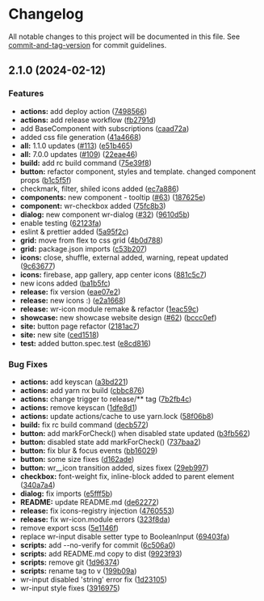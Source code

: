 # Changelog

All notable changes to this project will be documented in this file. See [commit-and-tag-version](https://github.com/absolute-version/commit-and-tag-version) for commit guidelines.

## 2.1.0 (2024-02-12)


### Features

* **actions:** add deploy action ([7498566](https://github.com/thekhegay/ngwr/commit/7498566e267b8e55f12f0e288b8a25f3a0b7899b))
* **actions:** add release workflow ([fb2791d](https://github.com/thekhegay/ngwr/commit/fb2791d92a52d01a9aca7cdcf672c4e0825975a0))
* add BaseComponent with subscriptions ([caad72a](https://github.com/thekhegay/ngwr/commit/caad72adc3877cc703065d7051029cdb7cc0b524))
* added css file generation ([41a4668](https://github.com/thekhegay/ngwr/commit/41a4668a7719e3d8c7fd1c476c23db474655a649))
* **all:** 1.1.0 updates ([#113](https://github.com/thekhegay/ngwr/issues/113)) ([e51b465](https://github.com/thekhegay/ngwr/commit/e51b46560ce92877970c1eab4465a24f04032e54))
* **all:** 7.0.0 updates ([#109](https://github.com/thekhegay/ngwr/issues/109)) ([22eae46](https://github.com/thekhegay/ngwr/commit/22eae46ea350d5d5351524fa99805032c83f60dd))
* **build:** add rc build command ([75e39f8](https://github.com/thekhegay/ngwr/commit/75e39f8e3a523b431464f183b56b9c0f1dfb7c13))
* **button:** refactor component, styles and template. changed component props ([b1c5f5f](https://github.com/thekhegay/ngwr/commit/b1c5f5f3a59a1e375f589f961a27ef53ec46a2b4))
* checkmark, filter, shiled icons added ([ec7a886](https://github.com/thekhegay/ngwr/commit/ec7a886e377cffb0a6fa764b74aad1012b8923e2))
* **components:** new component - tooltip ([#63](https://github.com/thekhegay/ngwr/issues/63)) ([187625e](https://github.com/thekhegay/ngwr/commit/187625e2b0dd26d77897ca646c63303a01a1ff30))
* **component:** wr-checkbox added ([75fc8b3](https://github.com/thekhegay/ngwr/commit/75fc8b3dd4e405bbe483b6571751e05cee4125f7))
* **dialog:** new component wr-dialog ([#32](https://github.com/thekhegay/ngwr/issues/32)) ([9610d5b](https://github.com/thekhegay/ngwr/commit/9610d5b88df84b49a3769f816780f28af9b15b71))
* enable testing ([62123fa](https://github.com/thekhegay/ngwr/commit/62123fa8a139a41ec0a5e9d35974486ec5eca3d6))
* eslint & prettier added ([5a95f2c](https://github.com/thekhegay/ngwr/commit/5a95f2c89f470dc8b40b554e033740f4a671bc62))
* **grid:** move from flex to css grid ([4b0d788](https://github.com/thekhegay/ngwr/commit/4b0d7885e9d9104dba2c1bfc9d2c7c7dbd94eba9))
* **grid:** package.json imports ([c53b207](https://github.com/thekhegay/ngwr/commit/c53b20758949a9e82fcb60d934c8a5412ad23eaa))
* **icons:** close, shuffle, external added, warning, repeat updated ([9c63677](https://github.com/thekhegay/ngwr/commit/9c63677ee136157d930443d44051654e75acc465))
* **icons:** firebase, app gallery, app center icons ([881c5c7](https://github.com/thekhegay/ngwr/commit/881c5c7d7493a047fd398df7a2c9d16377f359bc))
* new icons added ([ba1b5fc](https://github.com/thekhegay/ngwr/commit/ba1b5fce3358767eb7613274952af748dcb4ea78))
* **release:** fix version ([eae07e2](https://github.com/thekhegay/ngwr/commit/eae07e221721a9b9444b55a7bd77878f8b004b50))
* **release:** new icons :) ([e2a1668](https://github.com/thekhegay/ngwr/commit/e2a1668ce7c8fefa4ee00ae3cb7e8845a716f451))
* **release:** wr-icon module remake & refactor ([1eac59c](https://github.com/thekhegay/ngwr/commit/1eac59c02eaae9dd03334574bf07c7d1632fcebe))
* **showcase:** new showcase website design ([#62](https://github.com/thekhegay/ngwr/issues/62)) ([bccc0ef](https://github.com/thekhegay/ngwr/commit/bccc0efb32ee401313473b17cbd1261677392ead))
* **site:** button page refactor ([2181ac7](https://github.com/thekhegay/ngwr/commit/2181ac705a0302b624c2b80d88b4090c57a52373))
* **site:** new site ([ced1518](https://github.com/thekhegay/ngwr/commit/ced1518c699e8b3770b82421fd896a5083551717))
* **test:** added button.spec.test ([e8cd816](https://github.com/thekhegay/ngwr/commit/e8cd8165a44b2e4beb84ae06e5e718e3cbb00766))


### Bug Fixes

* **actions:** add keyscan ([a3bd221](https://github.com/thekhegay/ngwr/commit/a3bd2210fe5eeaeab6b01424213797f15ea929c8))
* **actions:** add yarn nx build ([cbbc876](https://github.com/thekhegay/ngwr/commit/cbbc87653613f302727bcde4ed42d4df222770a0))
* **actions:** change trigger to release/** tag ([7b2fb4c](https://github.com/thekhegay/ngwr/commit/7b2fb4c994a2691871266469fd26e9b36820809a))
* **actions:** remove keyscan ([1dfe8d1](https://github.com/thekhegay/ngwr/commit/1dfe8d187b01da57532812e70b25b83abd0ea1a7))
* **actions:** update actions/cache to use yarn.lock ([58f06b8](https://github.com/thekhegay/ngwr/commit/58f06b86ef7f4dff9ce61b8f1396d88b1654df99))
* **build:** fix rc build command ([decb572](https://github.com/thekhegay/ngwr/commit/decb5721a204a2e261270480d5d9c59e123161d2))
* **button:** add markForCheck() when disabled state updated ([b3fb562](https://github.com/thekhegay/ngwr/commit/b3fb562a890f81d797e26fcb9bacd593cf883fe3))
* **button:** disabled state add markForCheck() ([737baa2](https://github.com/thekhegay/ngwr/commit/737baa28594a1a892a30b3a440b7caa065434a4d))
* **button:** fix blur & focus events ([bb16029](https://github.com/thekhegay/ngwr/commit/bb16029d87db9bdc3dedc84916e58793c7f7288a))
* **button:** some size fixes ([d162ade](https://github.com/thekhegay/ngwr/commit/d162ade2f7c4c5a3ca52983ac455a6b8e23e443d))
* **button:** wr__icon transition added, sizes fixex ([29eb997](https://github.com/thekhegay/ngwr/commit/29eb99783dc4c54245dbcfd546572dde4c326f7e))
* **checkbox:** font-weight fix, inline-block added to parent element ([340a7a4](https://github.com/thekhegay/ngwr/commit/340a7a4c1b95add05f9dd9db313890ff365d5c2b))
* **dialog:** fix imports ([e5fff5b](https://github.com/thekhegay/ngwr/commit/e5fff5b216721a3d04f507e93f52dc5618c22597))
* **README:** update README.md ([de62272](https://github.com/thekhegay/ngwr/commit/de622720d74746edd7406ebb64ebbd16349918b5))
* **release:** fix icons-registry injection ([4760553](https://github.com/thekhegay/ngwr/commit/4760553a6f81dadefd5bd9526a0eade0a16da591))
* **release:** fix wr-icon.module errors ([323f8da](https://github.com/thekhegay/ngwr/commit/323f8da1d96995ce0df999450f647339df89b51d))
* remove export scss ([5e1146f](https://github.com/thekhegay/ngwr/commit/5e1146f09723473cc065d78a0c15a7ede5d45eeb))
* replace wr-input disable setter type to BooleanInput ([69403fa](https://github.com/thekhegay/ngwr/commit/69403fa435a5b25436dfa76d593449cc19e9b40c))
* **scripts:** add --no-verify for commit ([6c506a0](https://github.com/thekhegay/ngwr/commit/6c506a09d8ebd076c012cd7ef9e3f9d56f266913))
* **scripts:** add README.md copy to dist ([9923f93](https://github.com/thekhegay/ngwr/commit/9923f93262ffa42712cfd8fb9189000d44e12c41))
* **scripts:** remove git ([1d96374](https://github.com/thekhegay/ngwr/commit/1d9637449d831718cab6ae11ad18d07440e8d47f))
* **scripts:** rename tag to v ([199b09a](https://github.com/thekhegay/ngwr/commit/199b09a9db52c794de02457580377bea95ca741c))
* wr-input disabled 'string' error fix ([1d23105](https://github.com/thekhegay/ngwr/commit/1d23105346da344a5e209c161841dcdbe4084d9f))
* wr-input style fixes ([3916975](https://github.com/thekhegay/ngwr/commit/391697524ea4f36aac9646b25a7333e61b2a5a06))
